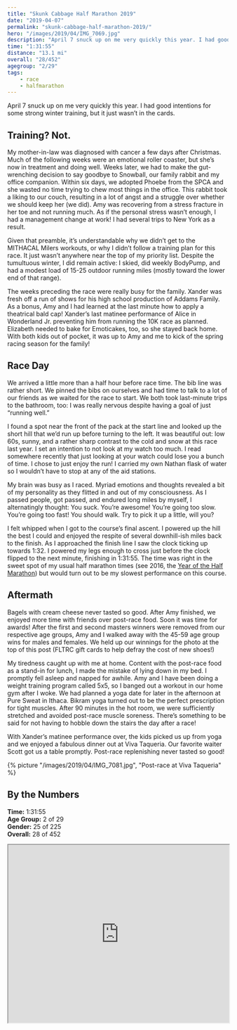 ```yaml
---
title: "Skunk Cabbage Half Marathon 2019"
date: "2019-04-07"
permalink: "skunk-cabbage-half-marathon-2019/"
hero: "/images/2019/04/IMG_7069.jpg"
description: "April 7 snuck up on me very quickly this year. I had good intentions for some strong winter training, but it just wasn’t in the cards."
time: "1:31:55"
distance: "13.1 mi"
overall: "28/452"
agegroup: "2/29"
tags:
    - race
    - halfmarathon
---
```


April 7 snuck up on me very quickly this year. I had good intentions for some strong winter training, but it just wasn’t in the cards.

## Training? Not.

My mother-in-law was diagnosed with cancer a few days after Christmas. Much of the following weeks were an emotional roller coaster, but she’s now in treatment and doing well. Weeks later, we had to make the gut-wrenching decision to say goodbye to Snowball, our family rabbit and my office companion. Within six days, we adopted Phoebe from the SPCA and she wasted no time trying to chew most things in the office. This rabbit took a liking to our couch, resulting in a lot of angst and a struggle over whether we should keep her (we did). Amy was recovering from a stress fracture in her toe and not running much. As if the personal stress wasn’t enough, I had a management change at work! I had several trips to New York as a result.

Given that preamble, it’s understandable why we didn’t get to the MITHACAL Milers workouts, or why I didn’t follow a training plan for this race. It just wasn’t anywhere near the top of my priority list. Despite the tumultuous winter, I did remain active: I skied, did weekly BodyPump, and had a modest load of 15-25 outdoor running miles (mostly toward the lower end of that range).

The weeks preceding the race were really busy for the family. Xander was fresh off a run of shows for his high school production of Addams Family. As a bonus, Amy and I had learned at the last minute how to apply a theatrical bald cap! Xander’s last matinee performance of Alice in Wonderland Jr. preventing him from running the 10K race as planned. Elizabeth needed to bake for Emoticakes, too, so she stayed back home. With both kids out of pocket, it was up to Amy and me to kick of the spring racing season for the family!

## Race Day

We arrived a little more than a half hour before race time. The bib line was rather short. We pinned the bibs on ourselves and had time to talk to a lot of our friends as we waited for the race to start. We both took last-minute trips to the bathroom, too: I was really nervous despite having a goal of just “running well.”

I found a spot near the front of the pack at the start line and looked up the short hill that we’d run up before turning to the left. It was beautiful out: low 60s, sunny, and a rather sharp contrast to the cold and snow at this race last year. I set an intention to not look at my watch too much. I read somewhere recently that just looking at your watch could lose you a bunch of time. I chose to just enjoy the run! I carried my own Nathan flask of water so I wouldn’t have to stop at any of the aid stations.

My brain was busy as I raced. Myriad emotions and thoughts revealed a bit of my personality as they flitted in and out of my consciousness. As I passed people, got passed, and endured long miles by myself, I alternatingly thought: You suck. You’re awesome! You’re going too slow. You’re going too fast! You should walk. Try to pick it up a little, will you?

I felt whipped when I got to the course’s final ascent. I powered up the hill the best I could and enjoyed the respite of several downhill-ish miles back to the finish. As I approached the finish line I saw the clock ticking up towards 1:32. I powered my legs enough to cross just before the clock flipped to the next minute, finishing in 1:31:55. The time was right in the sweet spot of my usual half marathon times (see 2016, the [Year of the Half Marathon](/2016-year-half-marathon/)) but would turn out to be my slowest performance on this course.

## Aftermath

Bagels with cream cheese never tasted so good. After Amy finished, we enjoyed more time with friends over post-race food. Soon it was time for awards! After the first and second masters winners were removed from our respective age groups, Amy and I walked away with the 45-59 age group wins for males and females. We held up our winnings for the photo at the top of this post (FLTRC gift cards to help defray the cost of new shoes!)

My tiredness caught up with me at home. Content with the post-race food as a stand-in for lunch, I made the mistake of lying down in my bed. I promptly fell asleep and napped for awhile. Amy and I have been doing a weight training program called 5x5, so I banged out a workout in our home gym after I woke. We had planned a yoga date for later in the afternoon at Pure Sweat in Ithaca. Bikram yoga turned out to be the perfect prescription for tight muscles. After 90 minutes in the hot room, we were sufficiently stretched and avoided post-race muscle soreness. There’s something to be said for not having to hobble down the stairs the day after a race!

With Xander’s matinee performance over, the kids picked us up from yoga and we enjoyed a fabulous dinner out at Viva Taqueria. Our favorite waiter Scott got us a table promptly. Post-race replenishing never tasted so good!

{% picture "/images/2019/04/IMG_7081.jpg", "Post-race at Viva Taqueria" %}

## By the Numbers

**Time:** 1:31:55  
**Age Group:** 2 of 29  
**Gender:** 25 of 225  
**Overall:** 28 of 452

<iframe height="405" width="100%" src="https://www.strava.com/activities/2273173525/embed/336f40f4153d7fc221124b3499fd6403c86d760c"></iframe>
